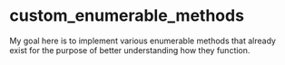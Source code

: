 # custom_enumerable_methods

My goal here is to implement various enumerable methods that already exist for the purpose of better understanding how they function.
